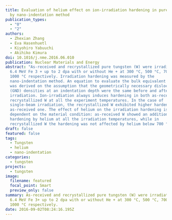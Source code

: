 ```yaml
---
title: Evaluation of helium effect on ion-irradiation hardening in pure tungsten
  by nano-indentation method
publication_types:
  - "0"
  - "2"
authors:
  - Zhexian Zhang
  - Eva Hasenhuetl
  - Kiyohiro Yabuuchi
  - Akihiko Kimura
doi: 10.1016/j.nme.2016.06.010
publication: Nuclear Materials and Energy
abstract: "As-received and recrystallized pure tungsten (W) were irradiated with
  6.4 MeV Fe 3 + up to 2 dpa with or without He + at 300 °C, 500 °C, 700 °C and
  1000 °C respectively. Irradiation hardening was measured by the
  nano-indentation method. An equation to evaluate the bulk equivalent hardness
  was derived on the assumption that the geometrically necessary dislocation
  (GND) densities at an indentation depth were the same before and after
  irradiation. Ion-irradiation always induces hardening in both as-received and
  recrystallized W at all the experiment temperatures. In the case of
  single-beam irradiation, the recrystallized W exhibited higher hardening than
  as-received one. The effect of helium on the irradiation hardening is
  dependent on the material condition: as-received W showed an additional
  hardening by helium at all the irradiation temperatures, while in
  recrystallized W the hardening was not affected by helium below 700 °C."
draft: false
featured: false
tags:
  - Tungsten
  - helium
  - nano-indentation
categories:
  - tungsten
projects:
  - tungsten
image:
  filename: featured
  focal_point: Smart
  preview_only: false
summary: As-received and recrystallized pure tungsten (W) were irradiated with
  6.4 MeV Fe 3+ up to 2 dpa with or without He + at 300 °C, 500 °C, 700 °C and
  1000 °C respectively.
date: 2016-09-02T08:24:16.195Z
---
```

